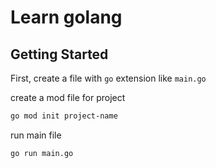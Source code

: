 # Learn golang

## Getting Started

First, create a file with `go` extension like `main.go`

create a mod file for project
```bash
go mod init project-name
```

run main file
```bash
go run main.go
```